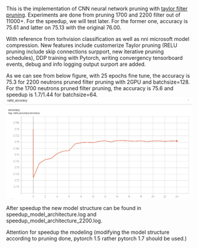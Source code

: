 This is the implementation of CNN neural network pruning with [taylor filter pruning](https://openaccess.thecvf.com/content_CVPR_2019/papers/Molchanov_Importance_Estimation_for_Neural_Network_Pruning_CVPR_2019_paper.pdf). Experiments are done from pruning 1700 and 2200 filter out of 11000+. For the speedup, we will test later. For the former one, accuracy is 75.61 and latter on 75.13 with the original 76.00. 

With reference from torhvision classification as well as nni  microsoft model compression. New features include customerize Taylor pruning (RELU pruning include
skip connections surpport, new iterative pruning schedules), DDP training with
Pytorch, writing convergency tensorboard events, debug and info logging output surport are added.

As we can see from below figure, with 25 epochs fine tune, the accuracy is 75.3 for 2200 neutrons pruned filter pruning with 2GPU and batchsize=128. For
the 1700 neutrons pruned filter pruning, the accuracy is 75.6 and speedup is 1.7/1.44 for batchsize=64.
![Fine tuned Resnet](taylor_finetune.png)

After speedup the new model structure can be found in speedup_model_architecture.log and speedup_model_architecture_2200.log.

Attention for speedup the modeling (modifying the model structure according to pruning done, pytorch 1.5 rather pytorch 1.7 should be used.)
